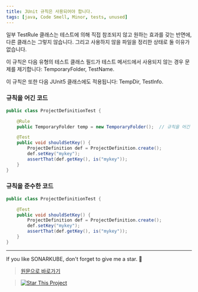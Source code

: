 ```yaml
---
title: JUnit 규칙은 사용되어야 합니다.
tags: [java, Code Smell, Minor, tests, unused]
---
```


일부 TestRule 클래스는 테스트에 의해 직접 참조되지 않고 원하는 효과를 갖는 반면에, 다른 클래스는 그렇지 않습니다. 그리고 사용하지 않을 파일을 정리한 상태로 둘 이유가 없습니다.

이 규칙은 다음 유형의 테스트 클래스 필드가 테스트 메서드에서 사용되지 않는 경우 문제를 제기합니다: TemporaryFolder, TestName.

이 규칙은 또한 다음 JUnit5 클래스에도 적용됩니다: TempDir, TestInfo.


### 규칙을 어긴 코드

```java
public class ProjectDefinitionTest {

    @Rule
    public TemporaryFolder temp = new TemporaryFolder();  // 규칙을 어긴 코드

    @Test
    public void shouldSetKey() {
        ProjectDefinition def = ProjectDefinition.create();
        def.setKey("mykey");
        assertThat(def.getKey(), is("mykey"));
    }
}
```

### 규칙을 준수한 코드

```java
public class ProjectDefinitionTest {

    @Test
    public void shouldSetKey() {
        ProjectDefinition def = ProjectDefinition.create();
        def.setKey("mykey");
        assertThat(def.getKey(), is("mykey"));
    }
}
```
---
If you like SONARKUBE, don't forget to give me a star. :star2:

> [원문으로 바로가기](https://rules.sonarsource.com/java/tag/tests/RSPEC-3577)

> [![Star This Project](https://img.shields.io/github/stars/kantabile/sonarkube.svg?label=Stars&style=social)](https://github.com/kantabile/sonarkube)
